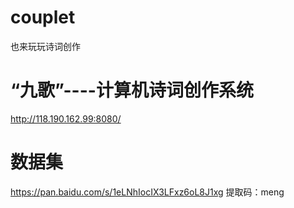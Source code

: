 # couplet
也来玩玩诗词创作

# “九歌”----计算机诗词创作系统
http://118.190.162.99:8080/

# 数据集
https://pan.baidu.com/s/1eLNhIocIX3LFxz6oL8J1xg 提取码：meng
